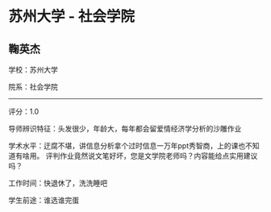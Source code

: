 # 苏州大学 - 社会学院

## 鞠英杰

学校：苏州大学

院系：社会学院

* * *

评分：1.0

导师辨识特征：头发很少，年龄大，每年都会留爱情经济学分析的沙雕作业

学术水平：迂腐不堪，讲信息分析拿个过时信息一万年ppt秀智商，上的课也不知道有啥用。
评判作业竟然说文笔好坏，您是文学院老师吗？内容能给点实用建议吗？

工作时间：快退休了，洗洗睡吧

学生前途：谁选谁完蛋